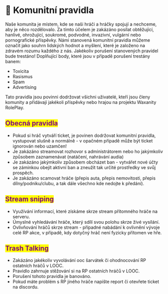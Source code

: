 # 👬 Komunitní pravidla

Naše komunita je místem, kde se naši hráči a hráčky spojují a nechceme, aby je něco rozdělovalo. Za tímto účelem je zakázáno posílat obtěžující, hanlivé, ohrožující, soukromé, podvodné, invazivní, vulgární nebo pornografické příspěvky. Námi stanovená komunitní pravidla můžeme označit jako souhrn lidských hodnot a myšlení, které je založeno na zdravém rozumu každého z nás. Jakékoliv porušení stanovených pravidel bude trestáno! Doplňující body, které jsou v případě porušení trestány banem:

* Toxicita
* Rasismus
* Spam
* Advertising

Tato pravidla jsou povinni dodržovat všichni uživatelé, kteří jsou členy komunity a přidávají jakékoli příspěvky nebo hrajou na projektu Waxanity RolePlay.

## <mark style="color:purple;">Obecná pravidla</mark>

* Pokud si hráč vytváří ticket, je povinen dodržovat komunitní pravidla, vystupovat slušně a normálně - v opačném případě může být ticket ignorován nebo uzamčen!
* Je zakázáno streamovat rozhovor s administrátorem nebo ho jakýmkoliv způsobem zaznamenávat (natáčení, nahrávání audia)
* Je zakázáno jakýmkoliv způsobem obcházet ban - vytvářet nové účty se záminkou obejít aktivní ban a zneužít tak určité prostředky ve svůj prospěch.
* Je zakázáno scamovat hráče (přepis auta, přepis nemovitosti, přepis dílny/podniku/clubu, a tak dále všechno kde nedojte k předání).

## <mark style="color:purple;">Stream sniping</mark> <a href="#stream-sniping" id="stream-sniping"></a>

* Využívání informací, které získáme skrze stream přítomného hráče na serveru.
* Úmyslné vyhledávání hráče, který sdílí svou polohu skrze živé vysílání.
* Ovlivňování hráčů skrze stream - případné nabádání k ovlivnění vývoje celé RP akce, v případě, kdy dotyčný hráč není fyzicky přítomen ve hře.

## <mark style="color:purple;">**Trash Talking**</mark> <a href="#trash-talking" id="trash-talking"></a>

* Zakázáno jakékoliv vyvolávání ooc šarvátek či ohodnocování RP ostatních hráčů v LOOC.
* Pravidlo zahrnuje stěžování si na RP ostatních hráčů v LOOC.
* Porušení tohoto pravidla je banováno.
* Pokud máte problém s RP jiného hráče napište report či otevřete ticket na discordu.

